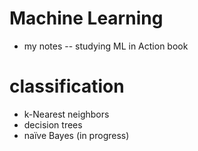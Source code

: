 # Machine Learning
* my notes -- studying ML in Action book

# classification
* k-Nearest neighbors
* decision trees
* naïve Bayes (in progress)